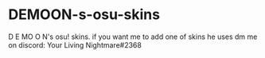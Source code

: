 # DEMOON-s-osu-skins
D E MO O N's osu! skins. if you want me to add one of skins he uses dm me on discord: Your Living Nightmare#2368

